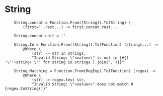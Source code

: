 # String


		
		String.concat = Function.From([String]).To(String) \
			(first='',rest...) -> first.concat rest...
		
		String.concat.unit = ''
		
		String.In = Function.From([String]).To(Function) (strings...) ->
			@Where \
				(str) -> str in strings,
				"Invalid String: \"<value>\" is not in {#{( '\"'+string+'\"' for string in strings ).join(',')}}"
				
		String.Matching = Function.From(RegExp).To(Function) (regex) ->
			@Where \
				(str) -> regex.test str,
				"Invalid String: \"<value>\" does not match #{regex.toString()}"
				
